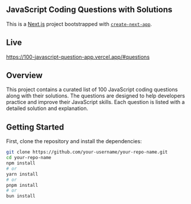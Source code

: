 ## JavaScript Coding Questions with Solutions

This is a [Next.js](https://nextjs.org/) project bootstrapped with [`create-next-app`](https://github.com/vercel/next.js/tree/canary/packages/create-next-app).
## Live 
https://100-javascript-question-app.vercel.app/#questions
## Overview

This project contains a curated list of 100 JavaScript coding questions along with their solutions. The questions are designed to help developers practice and improve their JavaScript skills. Each question is listed with a detailed solution and explanation.

## Getting Started

First, clone the repository and install the dependencies:

```bash
git clone https://github.com/your-username/your-repo-name.git
cd your-repo-name
npm install
# or
yarn install
# or
pnpm install
# or
bun install

